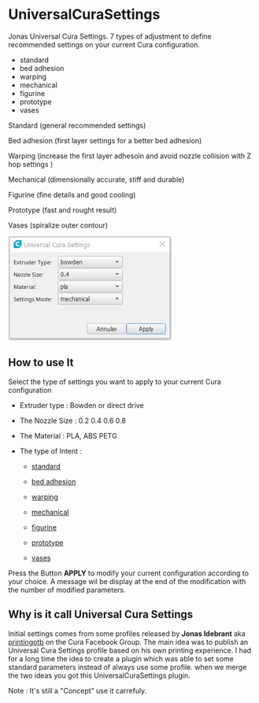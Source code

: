# UniversalCuraSettings
 
 Jonas Universal Cura Settings. 7 types of adjustment to define recommended settings on your current Cura configuration.
 
- standard
- bed adhesion
- warping
- mechanical
- figurine
- prototype
- vases

Standard (general recommended settings)

Bed adhesion (first layer settings for a better bed adhesion)

Warping (increase the first layer adhesoin and avoid nozzle collision with Z hop settings )

Mechanical (dimensionally accurate, stiff and durable)

Figurine (fine details and good cooling)

Prototype (fast and rought result)

Vases (spiralize outer contour)


![menuSettings](./images/settings.jpg)

## How to use It

Select the type of settings you want to apply to your current Cura configuration

- Extruder type : Bowden or direct drive
- The Nozzle Size : 0.2 0.4 0.6 0.8
- The Material :  PLA, ABS PETG
- The type of Intent  :

  - [standard](https://github.com/5axes/UniversalCuraSettings/discussions/12)
       
  - [bed adhesion](https://github.com/5axes/UniversalCuraSettings/discussions/9) 
        
  - [warping](https://github.com/5axes/UniversalCuraSettings/discussions/13)
        
  - [mechanical](https://github.com/5axes/UniversalCuraSettings/discussions/8)
        
  - [figurine](https://github.com/5axes/UniversalCuraSettings/discussions/14)
        
  - [prototype](https://github.com/5axes/UniversalCuraSettings/discussions/10)
        
  - [vases](https://github.com/5axes/UniversalCuraSettings/discussions/15)
        

Press the Button **APPLY** to modify your current configuration according to your choice. A message wil be display at the end of the modification with the number of modified parameters.


## Why is it call Universal Cura Settings

Initial settings comes from some profiles released by **Jonas Idebrant** aka [printingotb](https://github.com/printingotb) on the Cura Facebook Group. The main idea was to publish an Universal Cura Settings profile based on his own printing experience. I had for a long time the idea to create a plugin which was able to set some standard parameters instead of always use some profile. when we merge the two ideas you got this UniversalCuraSettings plugin. 

Note : It's still a "Concept" use it carrefuly.
